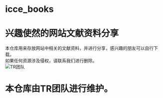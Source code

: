 # icce_books
# 兴趣使然的网站文献资料分享
本仓库用来存放网站中相关的文献资料，并进行分享，感兴趣的朋友可以自行下载。  
如果任何资源涉及侵权，请联系我们进行删除。    
![TR团队](http://www.icce.top/wp-content/uploads/2020/06/TR.jpg)
# 本仓库由TR团队进行维护。

